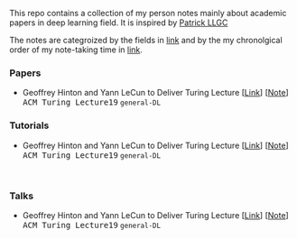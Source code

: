 This repo contains a collection of my person notes mainly about academic papers in deep learning field. It is inspired by [Patrick LLGC](https://github.com/patrick-llgc/Learning-Deep-Learning)


The notes are categroized by the fields in [link](Categorized.md) and by the my chronolgical order of my note-taking time in [link](Chronologized.md).






### Papers

* Geoffrey Hinton and Yann LeCun to Deliver Turing Lecture  [[Link](https://www.youtube.com/watch?v=VsnQf7exv5I)] [[Note](https://github.com/xudong19/DeepLearningNotes/blob/master/notes/turing_lecture_2018.md)] <kbd>ACM Turing Lecture19</kbd> `general-DL`



### Tutorials

* Geoffrey Hinton and Yann LeCun to Deliver Turing Lecture  [[Link](https://www.youtube.com/watch?v=VsnQf7exv5I)] [[Note](https://github.com/xudong19/DeepLearningNotes/blob/master/notes/turing_lecture_2018.md)] <kbd>ACM Turing Lecture19</kbd> `general-DL`



<br/> 

### Talks

* Geoffrey Hinton and Yann LeCun to Deliver Turing Lecture  [[Link](https://www.youtube.com/watch?v=VsnQf7exv5I)] [[Note](https://github.com/xudong19/DeepLearningNotes/blob/master/notes/turing_lecture_2018.md)] <kbd>ACM Turing Lecture19</kbd> `general-DL`



